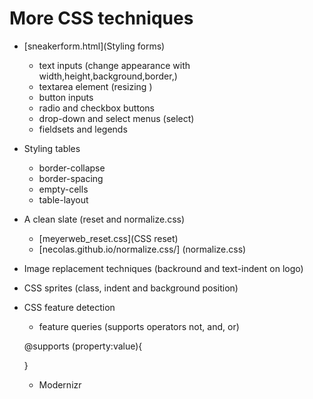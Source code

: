 # More CSS techniques

* [sneakerform.html](Styling forms)
	- text inputs (change appearance with width,height,background,border,)
	- textarea element (resizing )
	- button inputs
	- radio and checkbox buttons
	- drop-down and select menus (select)
	- fieldsets and legends

* Styling tables
	- border-collapse
	- border-spacing
	- empty-cells
	- table-layout

* A clean slate (reset and normalize.css)

	- [meyerweb_reset.css](CSS reset)
	- [necolas.github.io/normalize.css/] (normalize.css)

* Image replacement techniques (backround and text-indent on logo)

* CSS sprites (class, indent and background position)

* CSS feature detection
	- feature queries  (supports operators not, and, or)

	@supports (property:value){

	}

	- Modernizr
	


